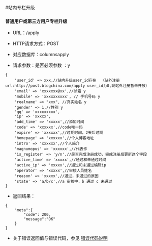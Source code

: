 #站内专栏升级
### `普通用户或第三方用户专栏升级` 
- URL：/apply

- HTTP请求方式：POST

- 对应数据库：columnsapply
- 请求参数：是否必须参数 ：y 

```
{ 
    'user_id' => xxx,//站内升级user_id存在  （站外注册url:http://post.blogchina.com/apply user_id为0,现站外注册暂未开放）
    'email' => 'xxxxxxx@xx',//邮箱 y 
    'mobile' => 'xxxxxxxxxx', // 手机号码 y
    'realname' => "xxx", //真实姓名 y
    'gender' => 1,//性别 y
    'qq' => 'xxxxxxxxx',
    'ip' => 'xxxxx',
    'add_time' => 'xxxxx',//添加时间
    'code' => 'xxxxxx',//code唯一码
    'expire' => 'xxxxxx',//过期时间，2天后过期
    'homepage' => 'xxxxxx',//个人博客地址
    'intro' => 'xxxxxx',//个人简介
    'magnumopus' => 'xxxxxx',//代表作
    'is_register' => 'y/n',//是否完成注册成功，完成注册后更新这个字段
    'active_time' => 'xxxxx',//通过和未通过时间
    'active_ip' => 'xxxxx',//通过和未通过编辑ip 
    'operator' => 'xxxxx',//审核人员姓名
    'reason' => 'xxxxx',//通过，未通过的原因
    'state' => 'a/b/c',//a 审核中，b 通过 c 未通过  
}
```

- 返回结果：

```
{
    "meta":{
        "code": 200,   
        "message":"OK"
    } 
}
```


- 关于错误返回值与错误代码，参见 [错误代码说明](../README.md)